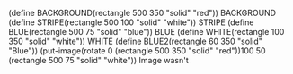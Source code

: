 (define BACKGROUND(rectangle 500 350 "solid" "red"))
BACKGROUND
(define STRIPE(rectangle 500 100 "solid" "white"))
STRIPE
(define BLUE(rectangle 500 75 "solid" "blue"))
BLUE
(define WHITE(rectangle 100 350 "solid" "white"))
WHITE
(define BLUE2(rectangle 60 350 "solid" "Blue"))
(put-image(rotate 0 (rectangle 500 350 "solid" "red"))100 50 (rectangle 500 75 "solid" "white"))
Image wasn't 
